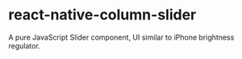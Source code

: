 # react-native-column-slider

A pure JavaScript Slider component, UI similar to iPhone brightness regulator.